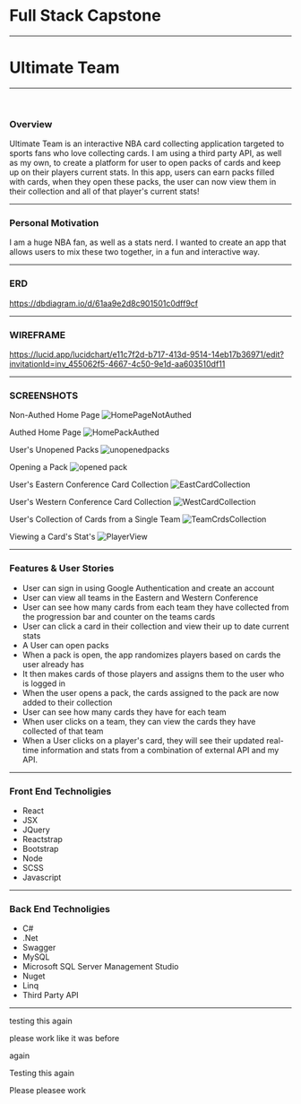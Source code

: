 # Full Stack Capstone
<hr />

# Ultimate Team
<hr />
<br />

### Overview

Ultimate Team is an interactive NBA card collecting application targeted to sports fans who love collecting cards. I am using a third party API, as well as my own, to create a platform for user to open packs of cards and keep up on their players current stats. In this app, users can earn packs filled with cards, when they open these packs, the user can now view them in their collection and all of that player's current stats! 
<hr />

### Personal Motivation
I am a huge NBA fan, as well as a stats nerd. I wanted to create an app that allows users to mix these two together, in a fun and interactive way. 
<hr />

### ERD
https://dbdiagram.io/d/61aa9e2d8c901501c0dff9cf
<hr />

### WIREFRAME 
https://lucid.app/lucidchart/e11c7f2d-b717-413d-9514-14eb17b36971/edit?invitationId=inv_455062f5-4667-4c50-9e1d-aa603510df11
<hr />

### SCREENSHOTS
Non-Authed Home Page
![HomePageNotAuthed](https://user-images.githubusercontent.com/76926244/148658724-5c19fb83-475b-46ab-bce6-23b0af2e81eb.PNG)

Authed Home Page
![HomePackAuthed](https://user-images.githubusercontent.com/76926244/148658723-4b2acf9b-df45-4f5f-8386-0ce015ceec81.PNG)

User's Unopened Packs
![unopenedpacks](https://user-images.githubusercontent.com/76926244/148658747-bbf94fe2-31a2-46b6-ae77-4cdb06445901.PNG)

Opening a Pack
![opened pack](https://user-images.githubusercontent.com/76926244/148658758-fef82e7e-9f61-4e13-9204-9e6f69cc549a.PNG)

User's Eastern Conference Card Collection 
![EastCardCollection](https://user-images.githubusercontent.com/76926244/148658777-ebb08506-b62b-42f5-8353-16598a9e2a93.PNG)

User's Western Conference Card Collection
![WestCardCollection](https://user-images.githubusercontent.com/76926244/148658778-08e6c575-3510-4573-a396-f899d58357b6.PNG)

User's Collection of Cards from a Single Team
![TeamCrdsCollection](https://user-images.githubusercontent.com/76926244/148658786-03fa85c6-4216-4dca-b74c-43dc2de77f15.PNG)

Viewing a Card's Stat's
![PlayerView](https://user-images.githubusercontent.com/76926244/148658789-a475f119-ba0d-493d-9e18-9b571038cff5.PNG)

<hr />

### Features & User Stories
- User can sign in using Google Authentication and create an account
- User can view all teams in the Eastern and Western Conference
- User can see how many cards from each team they have collected from the progression bar and counter on the teams cards
- User can click a card in their collection and view their up to date current stats
- A User can open packs
- When a pack is open, the app randomizes players based on cards the user already has
- It then makes cards of those players and assigns them to the user who is logged in
- When the user opens a pack, the cards assigned to the pack are now added to their collection
- User can see how many cards they have for each team
- When user clicks on a team, they can view the cards they have collected of that team
- When a User clicks on a player's card, they will see their updated real-time information and stats from a combination of external API and my API.
<hr />

### Front End Technoligies
- React
- JSX
- JQuery
- Reactstrap
- Bootstrap
- Node
- SCSS
- Javascript
<hr />

### Back End Technoligies
- C#
- .Net
- Swagger
- MySQL
- Microsoft SQL Server Management Studio
- Nuget
- Linq
- Third Party API
<hr />
testing this again 

please work like it was before


again

Testing this again 

Please pleasee work